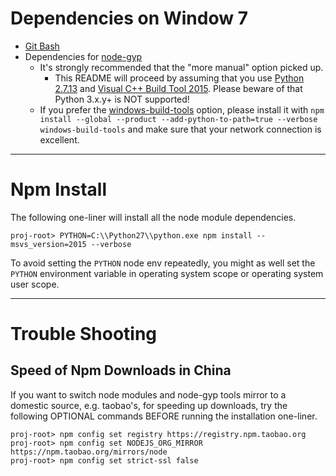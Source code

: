 Dependencies on Window 7
==

- [Git Bash](https://git-scm.com/downloads)
- Dependencies for [node-gyp](https://github.com/nodejs/node-gyp)
    - It's strongly recommended that the "more manual" option picked up.
        - This README will proceed by assuming that you use [Python 2.7.13](https://www.python.org/downloads/release/python-2713/) and [Visual C++ Build Tool 2015](http://landinghub.visualstudio.com/visual-cpp-build-tools). Please beware of that Python 3.x.y+ is NOT supported!
    - If you prefer the [windows-build-tools](https://github.com/felixrieseberg/windows-build-tools) option, please install it with `npm install --global --product --add-python-to-path=true --verbose windows-build-tools` and make sure that your network connection is excellent.

***

Npm Install
==

The following one-liner will install all the node module dependencies.

```
proj-root> PYTHON=C:\\Python27\\python.exe npm install --msvs_version=2015 --verbose
```

To avoid setting the `PYTHON` node env repeatedly, you might as well set the `PYTHON` environment variable in operating system scope or operating system user scope. 
***

Trouble Shooting 
==

## Speed of Npm Downloads in China

If you want to switch node modules and node-gyp tools mirror to a domestic source, e.g. taobao's, for speeding up downloads, try the following OPTIONAL commands BEFORE running the installation one-liner.

```
proj-root> npm config set registry https://registry.npm.taobao.org
proj-root> npm config set NODEJS_ORG_MIRROR https://npm.taobao.org/mirrors/node
proj-root> npm config set strict-ssl false
```

